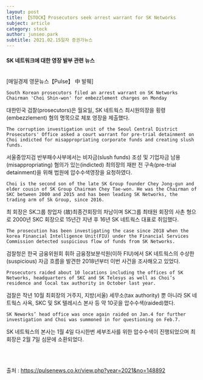 ```yaml
---
layout: post
title: 【STOCK】Prosecutors seek arrest warrant for SK Networks
subject: article
category: stock
author: junseo.park
subtitle: 2021.02.15일자 증권가뉴스
---
```


#### SK 네트워크에 대한 영장 발부 관련 뉴스

<br>
[매일경제 영문뉴스【Pulse】 中 발췌]
<br>

```
South Korean prosecutors filed an arrest warrant on SK Networks Chairman 'Choi Shin-won' for embezzlement charges on Monday
```
대한민국 검찰(prosecutors)은 월요일, SK 네트웍스 최시원의장을 횡령(embezzlement) 혐의 명목으로 체포 영장을 제출했다.

```
The corruption investigation unit of the Seoul Central District Prosecutors' Office asked a court warrant for pre-trial detainment on Choi indicted for misappropriating corporate funds and creating slush funds.
```
서울중앙지검 반부패수사부에서는 비자금(slush funds) 조성 및 기업자금 남용(misappropriating) 혐의가 있는(indicted) 최의장의 재판 전 구속(pre-trial detainment)을 위해 법원에 압수수색영장을 요청하였다.

```
Choi is the second son of the late SK Group founder Chey Jong-gun and elder cousin of SK Group Chairman Chey Tae-won. He was the Chairman of SKC between 2000 and 2015 and has been leading SK Networks, the trading arm of Sk Group, since 2016.
```
최 회장은 SK그룹 창업자 (故)최종건회장의 차남이며 SK그룹 최태원 회장의 사촌 형으로 2000년 SKC 회장으로 15년간 지낸 후 16년 SK 네트웍스 대표로 취임했다.

```
The prosecution has been investigating the case since 2018 when the korea Financial Intelligence Unit(FIU) under the Financial Services Commission detected suspicious flow of funds from SK Networks.
```
검찰청은 한국 금융위원회 휘하 금융정보분석원(이하 FIU)에서 SK 네트웍스의 수상한(suspicious) 자금 흐름을 발견한 2018년부터 이번 사건을 조사해오고 있었다.

```
Prosecutors raided about 10 locations including the offices of SK Networks, headquarters of SKC and SK Telesys as well as Choi’s residence and local tax authority in October last year. 
```
검찰은 작년 10월 최회장의 거주지, 지방(서울) 세무소(tax authority) 뿐 아니라 SK 네트웍스 사옥, SKC 및 SK 텔레시스 본사 등 약 10곳을 압수수색(raided)했다.

```
SK Neworks’ head office was once again raided on Jan.4 for further investigation and Choi was summoned in for questioning on Feb.7. 
```
SK 네트웍스의 본사는 1월 4일 다시한번 세부조사를 위한 압수수색이 진행되었으며 최회장은 2월 7일 심문에 소환되었다.

<br>
<br>

출처 : https://pulsenews.co.kr/view.php?year=2021&no=148892